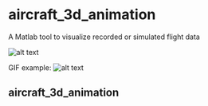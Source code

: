 # aircraft_3d_animation
A Matlab tool to visualize recorded or simulated flight data

![alt text](https://miro.medium.com/max/700/1*ryo3IfgIYFgNGXuO1g3_iA.png)

GIF example:
![alt text](https://cdn-images-1.medium.com/max/800/1*o3RwoxCISohtpXPXyZ4ZxQ.gif)

## aircraft_3d_animation
